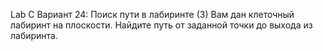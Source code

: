 Lab C
Вариант 24: Поиск пути в лабиринте (3)
Вам дан клеточный лабиринт на плоскости. Найдите путь от заданной точки до выхода из лабиринта.
